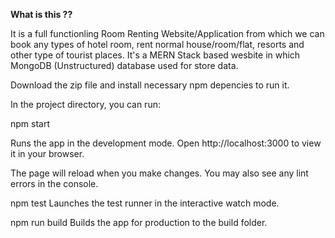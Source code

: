 **What is this ??**

It is a full functionling Room Renting Website/Application from which we can book any types of hotel room, 
rent normal house/room/flat, resorts and other type of tourist places.
It's a MERN Stack based wesbite in which MongoDB (Unstructured) database used for store data.

Download the zip file and install necessary npm depencies to run it.

In the project directory, you can run:

npm start

Runs the app in the development mode.
Open http://localhost:3000 to view it in your browser.

The page will reload when you make changes.
You may also see any lint errors in the console.

npm test
Launches the test runner in the interactive watch mode.

npm run build
Builds the app for production to the build folder.

